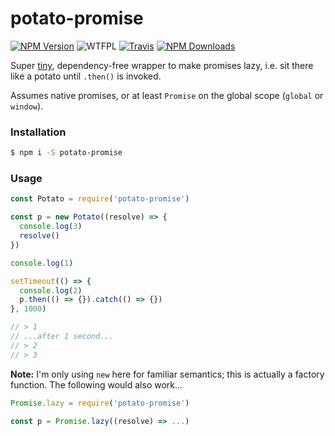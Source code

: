 # potato-promise

[![NPM Version](https://img.shields.io/npm/v/potato-promise.svg)](https://www.npmjs.com/package/potato-promise)
![WTFPL](https://img.shields.io/npm/l/potato-promise.svg)
[![Travis](https://img.shields.io/travis/caseyWebb/potato-promise.svg)](https://travis-ci.org/caseyWebb/potato-promise)
[![NPM Downloads](https://img.shields.io/npm/dt/potato-promise.svg?maxAge=2592000)](http://npm-stat.com/charts.html?package=potato-promise&author=&from=&to=)

Super [tiny](./index.js), dependency-free wrapper to make promises lazy, i.e. sit there like a potato until `.then()` is invoked.

Assumes native promises, or at least `Promise` on the global scope (`global` or `window`).

### Installation
```bash
$ npm i -S potato-promise
```

### Usage
```javascript
const Potato = require('potato-promise')

const p = new Potato((resolve) => {
  console.log(3)
  resolve()
})

console.log(1)

setTimeout(() => {
  console.log(2)
  p.then(() => {}).catch(() => {})
}, 1000)

// > 1
// ...after 1 second...
// > 2
// > 3
```

__Note:__ I'm only using `new` here for familiar semantics; this is actually
a factory function. The following would also work...

```javascript
Promise.lazy = require('potato-promise')

const p = Promise.lazy((resolve) => ...)
```
